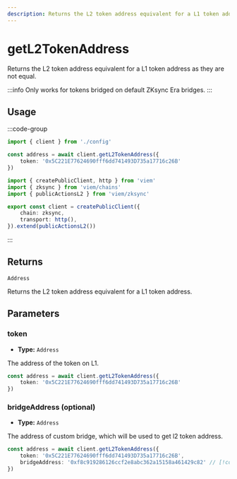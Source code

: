 ```yaml
---
description: Returns the L2 token address equivalent for a L1 token address as they are not equal.
---
```


# getL2TokenAddress

Returns the L2 token address equivalent for a L1 token address as they are not equal.

:::info
Only works for tokens bridged on default ZKsync Era bridges.
:::

## Usage

:::code-group

```ts [example.ts]
import { client } from './config'

const address = await client.getL2TokenAddress({
    token: '0x5C221E77624690fff6dd741493D735a17716c26B'
})
```

```ts [config.ts]
import { createPublicClient, http } from 'viem'
import { zksync } from 'viem/chains'
import { publicActionsL2 } from 'viem/zksync'

export const client = createPublicClient({
    chain: zksync,
    transport: http(),
}).extend(publicActionsL2())
```

:::

## Returns

`Address`

Returns the L2 token address equivalent for a L1 token address.

## Parameters

### token

- **Type:** `Address`

The address of the token on L1.

```ts
const address = await client.getL2TokenAddress({
    token: '0x5C221E77624690fff6dd741493D735a17716c26B'
})
```

### bridgeAddress (optional)

- **Type:** `Address`

The address of custom bridge, which will be used to get l2 token address.

```ts
const address = await client.getL2TokenAddress({
    token: '0x5C221E77624690fff6dd741493D735a17716c26B',
    bridgeAddress: '0xf8c919286126ccf2e8abc362a15158a461429c82' // [!code focus]
})
```

